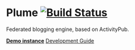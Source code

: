 # Plume [![Build Status](https://travis-ci.org/Plume-org/Plume.svg?branch=master)](https://travis-ci.org/Plume-org/Plume)

Federated blogging engine, based on ActivityPub.

[**Demo instance**](https://baptiste.gelez.xyz/)
[Development Guide](https://github.com/Plume-org/Plume/blob/master/DEVELOPMENT.md)
